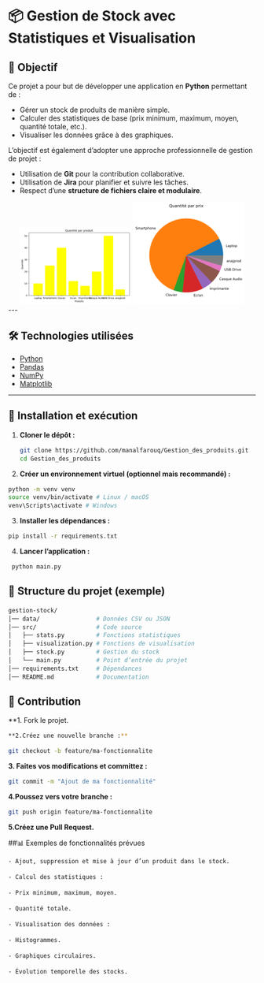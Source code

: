 # 📦 Gestion de Stock avec Statistiques et Visualisation

## 🎯 Objectif

Ce projet a pour but de développer une application en **Python** permettant de :

- Gérer un stock de produits de manière simple.
- Calculer des statistiques de base (prix minimum, maximum, moyen, quantité totale, etc.).
- Visualiser les données grâce à des graphiques.

L’objectif est également d’adopter une approche professionnelle de gestion de projet :

- Utilisation de **Git** pour la contribution collaborative.
- Utilisation de **Jira** pour planifier et suivre les tâches.
- Respect d’une **structure de fichiers claire et modulaire**.

<div align="center">
  <img src="./data/bar_chart.png" alt="bar chart"  width="45%">
  <img src="./data/pie_chart.png" alt="pie chart"  width="45%">
</div>
---

## 🛠️ Technologies utilisées

- [Python](https://www.python.org/)
- [Pandas](https://pandas.pydata.org/)
- [NumPy](https://numpy.org/)
- [Matplotlib](https://matplotlib.org/)

---

## 🚀 Installation et exécution

1. **Cloner le dépôt :**
   ```bash
   git clone https://github.com/manalfarouq/Gestion_des_produits.git
   cd Gestion_des_produits
   ```
2. **Créer un environnement virtuel (optionnel mais recommandé) :**

```bash
python -m venv venv
source venv/bin/activate # Linux / macOS
venv\Scripts\activate # Windows
```

3. **Installer les dépendances :**

```bash
pip install -r requirements.txt
```

4. **Lancer l’application :**

```bash
 python main.py
```

## 📂 Structure du projet (exemple)

```bash
gestion-stock/
│── data/                # Données CSV ou JSON
│── src/                 # Code source
│   ├── stats.py         # Fonctions statistiques
│   ├── visualization.py # Fonctions de visualisation
│   ├── stock.py         # Gestion du stock
│   └── main.py          # Point d’entrée du projet
│── requirements.txt     # Dépendances
│── README.md            # Documentation


```

## 🤝 Contribution

\*\*1. Fork le projet.

```bash
**2.Créez une nouvelle branche :**
```

```bash
git checkout -b feature/ma-fonctionnalite
```

**3. Faites vos modifications et committez :**

```bash
git commit -m "Ajout de ma fonctionnalité"
```

**4.Poussez vers votre branche :**

```bash
git push origin feature/ma-fonctionnalite
```

**5.Créez une Pull Request.**

##📊 Exemples de fonctionnalités prévues

    - Ajout, suppression et mise à jour d’un produit dans le stock.

    - Calcul des statistiques :

    - Prix minimum, maximum, moyen.

    - Quantité totale.

    - Visualisation des données :

    - Histogrammes.

    - Graphiques circulaires.

    - Évolution temporelle des stocks.
